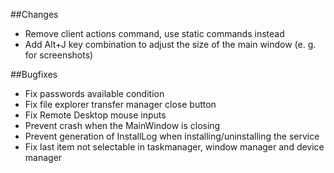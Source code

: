 ##Changes
- Remove client actions command, use static commands instead
- Add Alt+J key combination to adjust the size of the main window (e. g. for screenshots)


##Bugfixes
- Fix passwords available condition
- Fix file explorer transfer manager close button
- Fix Remote Desktop mouse inputs
- Prevent crash when the MainWindow is closing
- Prevent generation of InstallLog when installing/uninstalling the service
- Fix last item not selectable in taskmanager, window manager and device manager